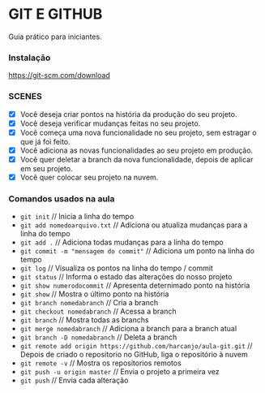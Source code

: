 # GIT E GITHUB

Guia prático para iniciantes.

### Instalação

https://git-scm.com/download

### SCENES

- [x] Você deseja criar pontos na história da produção do seu projeto.
- [x] Você deseja verificar mudanças feitas no seu projeto.
- [x] Você começa uma nova funcionalidade no seu projeto, sem estragar o que já foi feito.
- [x] Você adiciona as novas funcionalidades ao seu projeto em produção.
- [x] Você quer deletar a branch da nova funcionalidade, depois de aplicar em seu projeto.
- [x] Você quer colocar seu projeto na nuvem.

### Comandos usados na aula

- `git init` // Inicia a linha do tempo
- `git add nomedoarquivo.txt` // Adiciona ou atualiza mudanças para a linha do tempo
- `git add .` // Adiciona todas mudanças para a linha do tempo
- `git commit -m "mensagem do commit"` // Adiciona um ponto na linha do tempo
- `git log` // Visualiza os pontos na linha do tempo / commit
- `git status` // Informa o estado das alterações do nosso projeto
- `git show numerodocommit` // Apresenta deternimado ponto na história
- `git show` // Mostra o último ponto na história
- `git branch nomedabranch` // Cria a branch
- `git checkout nomedabranch` // Acessa a branch
- `git branch` // Mostra todas as branchs
- `git merge nomedabranch` // Adiciona a branch para a branch atual
- `git branch -D nomedabranch` // Deleta a branch
- `git remote add origin https://github.com/harcanjo/aula-git.git` // Depois de criado o repositorio no GitHub, liga o repositório à nuvem
- `git remote -v` // Mostra os repositorios remotos
- `git push -u origin master` // Envia o projeto a primeira vez
- `git push` // Envia cada alteração

